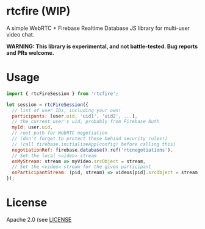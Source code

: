 # rtcfire (WIP)

A simple WebRTC + Firebase Realtime Database JS library for multi-user video chat.

**WARNING: This library is experimental, and not battle-tested. Bug reports and PRs welcome.**

# Usage

```js
import { rtcFireSession } from 'rtcfire';

let session = rtcFireSession({
  // list of user IDs, including your own!
  participants: [user.uid, 'uid1', 'uid2', ...],
  // the current user's uid, probably from Firebase Auth
  myId: user.uid,
  // root path for WebRTC negotiation
  // (don't forget to protect these behind security rules!)
  // (call firebase.initializeApp(config) before calling this)
  negotiationRef: firebase.database().ref('rtcnegotiations'),
  // Set the local <video> stream
  onMyStream: stream => myVideo.srcObject = stream,
  // Set the <video> stream for the given participant
  onParticipantStream: (pid, stream) => videos[pid].srcObject = stream,
});
```

# License

Apache 2.0 (see [LICENSE](LICENSE)
